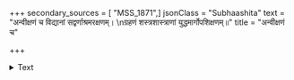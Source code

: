 +++
secondary_sources = [ "MSS_1871",]
jsonClass = "Subhaashita"
text = "अन्वीक्षणं च विद्यानां सद्वर्णाश्रमरक्षणम्।  \nग्रहणं शस्त्रशास्त्राणां युद्धमार्गोपशिक्षणम्॥"
title = "अन्वीक्षणं च"

+++

<details><summary>Text</summary>

अन्वीक्षणं च विद्यानां सद्वर्णाश्रमरक्षणम्।  
ग्रहणं शस्त्रशास्त्राणां युद्धमार्गोपशिक्षणम्॥
</details>
